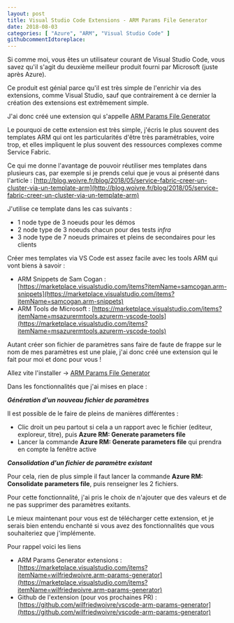 ```yaml
---
layout: post
title: Visual Studio Code Extensions - ARM Params File Generator
date: 2018-08-03
categories: [ "Azure", "ARM", "Visual Studio Code" ]
githubcommentIdtoreplace: 
---
```


Si comme moi, vous êtes un utilisateur courant de Visual Studio Code, vous savez qu'il s'agit du deuxième meilleur produit fourni par Microsoft (juste après Azure).

Ce produit est génial parce qu'il est très simple de l'enrichir via des extensions, comme Visual Studio, sauf que contrairement à ce dernier la création des extensions est extrêmement simple.

J'ai donc créé une extension qui s'appelle [ARM Params File Generator](https://marketplace.visualstudio.com/items?itemName=wilfriedwoivre.arm-params-generator)

Le pourquoi de cette extension est très simple, j'écris le plus souvent des templates ARM qui ont les particularités d'être très paramétrables, voire trop, et elles impliquent le plus souvent des ressources complexes comme Service Fabric.

Ce qui me donne l'avantage de pouvoir réutiliser mes templates dans plusieurs cas, par exemple si je prends celui que je vous ai présenté dans l'article : [http://blog.woivre.fr/blog/2018/05/service-fabric-creer-un-cluster-via-un-template-arm](http://blog.woivre.fr/blog/2018/05/service-fabric-creer-un-cluster-via-un-template-arm)

J'utilise ce template dans les cas suivants :

* 1 node type de 3 noeuds pour les démos
* 2 node type de 3 noeuds chacun pour des tests *infra*
* 3 node type de 7 noeuds primaires et pleins de secondaires pour les clients

Créer mes templates via VS Code est assez facile avec les tools ARM qui vont biens à savoir :

* ARM Snippets de Sam Cogan : [https://marketplace.visualstudio.com/items?itemName=samcogan.arm-snippets](https://marketplace.visualstudio.com/items?itemName=samcogan.arm-snippets)
* ARM Tools de Microsoft : [https://marketplace.visualstudio.com/items?itemName=msazurermtools.azurerm-vscode-tools](https://marketplace.visualstudio.com/items?itemName=msazurermtools.azurerm-vscode-tools)

Autant créer son fichier de paramètres sans faire de faute de frappe sur le nom de mes paramètres est une plaie, j'ai donc créé une extension qui le fait pour moi et donc pour vous !

Allez vite l'installer -> [ARM Params File Generator](https://marketplace.visualstudio.com/items?itemName=wilfriedwoivre.arm-params-generator)

Dans les fonctionnalités que j'ai mises en place :

***Génération d'un nouveau fichier de paramètres***

Il est possible de le faire de pleins de manières différentes :

* Clic droit un peu partout si cela a un rapport avec le fichier (editeur, exploreur, titre), puis **Azure RM: Generate parameters file**
* Lancer la commande **Azure RM: Generate parameters file** qui prendra en compte la fenêtre active

***Consolidation d'un fichier de paramètre existant***

Pour cela, rien de plus simple il faut lancer la commande **Azure RM: Consolidate parameters file**, puis renseigner les 2 fichiers.

Pour cette fonctionnalité, j'ai pris le choix de n'ajouter que des valeurs et de ne pas supprimer des paramètres exitants.

Le mieux maintenant pour vous est de télécharger cette extension, et je serais bien entendu enchanté si vous avez des fonctionnalités que vous souhaiteriez que j'implémente.

Pour rappel voici les liens

* ARM Params Generator extensions : [https://marketplace.visualstudio.com/items?itemName=wilfriedwoivre.arm-params-generator](https://marketplace.visualstudio.com/items?itemName=wilfriedwoivre.arm-params-generator)
* Github de l'extension (pour vos prochaines PR) : [https://github.com/wilfriedwoivre/vscode-arm-params-generator](https://github.com/wilfriedwoivre/vscode-arm-params-generator)
